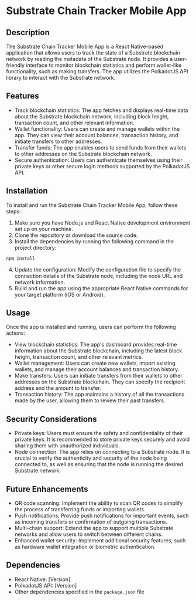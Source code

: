 # Substrate Chain Tracker Mobile App

## Description
The Substrate Chain Tracker Mobile App is a React Native-based application that allows users to track the state of a Substrate blockchain network by reading the metadata of the Substrate node. It provides a user-friendly interface to monitor blockchain statistics and perform wallet-like functionality, such as making transfers. The app utilizes the PolkadotJS API library to interact with the Substrate network.

## Features
- Track blockchain statistics: The app fetches and displays real-time data about the Substrate blockchain network, including block height, transaction count, and other relevant information.
- Wallet functionality: Users can create and manage wallets within the app. They can view their account balances, transaction history, and initiate transfers to other addresses.
- Transfer funds: The app enables users to send funds from their wallets to other addresses on the Substrate blockchain network.
- Secure authentication: Users can authenticate themselves using their private keys or other secure login methods supported by the PolkadotJS API.

## Installation
To install and run the Substrate Chain Tracker Mobile App, follow these steps:

1. Make sure you have Node.js and React Native development environment set up on your machine.
2. Clone the repository or download the source code.
3. Install the dependencies by running the following command in the project directory:

```bash
npm install
```

4. Update the configuration: Modify the configuration file to specify the connection details of the Substrate node, including the node URL and network information.
5. Build and run the app using the appropriate React Native commands for your target platform (iOS or Android).

## Usage
Once the app is installed and running, users can perform the following actions:

- View blockchain statistics: The app's dashboard provides real-time information about the Substrate blockchain, including the latest block height, transaction count, and other relevant metrics.
- Wallet management: Users can create new wallets, import existing wallets, and manage their account balances and transaction history.
- Make transfers: Users can initiate transfers from their wallets to other addresses on the Substrate blockchain. They can specify the recipient address and the amount to transfer.
- Transaction history: The app maintains a history of all the transactions made by the user, allowing them to review their past transfers.

## Security Considerations
- Private keys: Users must ensure the safety and confidentiality of their private keys. It is recommended to store private keys securely and avoid sharing them with unauthorized individuals.
- Node connection: The app relies on connecting to a Substrate node. It is crucial to verify the authenticity and security of the node being connected to, as well as ensuring that the node is running the desired Substrate network.

## Future Enhancements
- QR code scanning: Implement the ability to scan QR codes to simplify the process of transferring funds or importing wallets.
- Push notifications: Provide push notifications for important events, such as incoming transfers or confirmation of outgoing transactions.
- Multi-chain support: Extend the app to support multiple Substrate networks and allow users to switch between different chains.
- Enhanced wallet security: Implement additional security features, such as hardware wallet integration or biometric authentication.

## Dependencies
- React Native: [Version]
- PolkadotJS API: [Version]
- Other dependencies specified in the `package.json` file